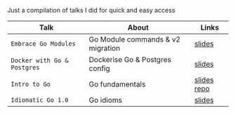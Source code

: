 Just a compilation of talks I did for quick and easy access


| Talk | About | Links |
| --- | --- | --- |
| `Embrace Go Modules` | Go Module commands & v2 migration | [slides](https://bit.ly/2RsU05F)
| `Docker with Go & Postgres` | Dockerise Go & Postgres config | [slides](https://bit.ly/2A0ariB)
| `Intro to Go` | Go fundamentals | [slides](https://bit.ly/2zl1eS5) [repo](https://github.com/weizhang9/go-snippets-sky-slides)
| `Idiomatic Go 1.0` | Go idioms | [slides](https://docs.google.com/presentation/d/11qIC4EcUaDY2zCLlfzNdpFjPH4FJzvPgXDHfCSdcK-8/edit?usp=sharing)